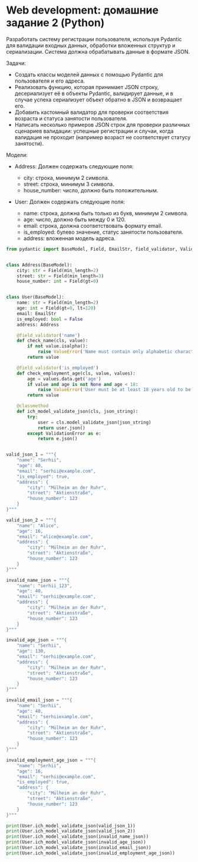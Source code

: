 # Web development: домашние задание 2 (Python)

Разработать систему регистрации пользователя, используя Pydantic для валидации входных данных, обработки вложенных структур и сериализации. Система должна обрабатывать данные в формате JSON.

Задачи:
- Создать классы моделей данных с помощью Pydantic для пользователя и его адреса.
- Реализовать функцию, которая принимает JSON строку, десериализует её в объекты Pydantic, валидирует данные, и в случае успеха сериализует объект обратно в JSON и возвращает его.
- Добавить кастомный валидатор для проверки соответствия возраста и статуса занятости пользователя.
- Написать несколько примеров JSON строк для проверки различных сценариев валидации: успешные регистрации и случаи, когда валидация не проходит (например возраст не соответствует статусу занятости).

Модели:

- Address: Должен содержать следующие поля:
    - city: строка, минимум 2 символа.
    - street: строка, минимум 3 символа.
    - house_number: число, должно быть положительным.

- User: Должен содержать следующие поля:
  - name: строка, должна быть только из букв, минимум 2 символа. 
  - age: число, должно быть между 0 и 120.
  - email: строка, должна соответствовать формату email.
  - is_employed: булево значение, статус занятости пользователя. 
  - address: вложенная модель адреса.

```python
from pydantic import BaseModel, Field, EmailStr, field_validator, ValidationError


class Address(BaseModel):
    city: str = Field(min_length=2)
    street: str = Field(min_length=3)
    house_number: int = Field(gt=0)


class User(BaseModel):
    name: str = Field(min_length=2)
    age: int = Field(gt=0, lt=120)
    email: EmailStr
    is_employed: bool = False
    address: Address

    @field_validator('name')
    def check_name(cls, value):
        if not value.isalpha():
            raise ValueError('Name must contain only alphabetic characters')
        return value

    @field_validator('is_employed')
    def check_employment_age(cls, value, values):
        age = values.data.get('age')
        if value and age is not None and age < 18:
            raise ValueError('User must be at least 18 years old to be employed')
        return value

    @classmethod
    def ich_model_validate_json(cls, json_string):
        try:
            user = cls.model_validate_json(json_string)
            return user.json()
        except ValidationError as e:
            return e.json()


valid_json_1 = """{
    "name": "Serhii",
    "age": 40,
    "email": "serhii@example.com",
    "is_employed": true,
    "address": {
        "city": "Mülheim an der Ruhr",
        "street": "Aktienstraße",
        "house_number": 123
    }
}"""

valid_json_2 = """{
    "name": "Alice",
    "age": 16,
    "email": "alice@example.com",
    "address": {
        "city": "Mülheim an der Ruhr",
        "street": "Aktienstraße",
        "house_number": 123
    }
}"""

invalid_name_json = """{
    "name": "serhii_123",
    "age": 40,
    "email": "serhii@example.com",
    "address": {
        "city": "Mülheim an der Ruhr",
        "street": "Aktienstraße",
        "house_number": 123
    }
}"""

invalid_age_json = """{
    "name": "Serhii",
    "age": 130,
    "email": "serhii@example.com",
    "address": {
        "city": "Mülheim an der Ruhr",
        "street": "Aktienstraße",
        "house_number": 123
    }
}"""

invalid_email_json = """{
    "name": "Serhii",
    "age": 40,
    "email": "serhiiexample.com",
    "address": {
        "city": "Mülheim an der Ruhr",
        "street": "Aktienstraße",
        "house_number": 123
    }
}"""

invalid_employment_age_json = """{
    "name": "Serhii",
    "age": 16,
    "email": "serhii@example.com",
    "is_employed": true,
    "address": {
        "city": "Mülheim an der Ruhr",
        "street": "Aktienstraße",
        "house_number": 123
    }
}"""

print(User.ich_model_validate_json(valid_json_1))
print(User.ich_model_validate_json(valid_json_2))
print(User.ich_model_validate_json(invalid_name_json))
print(User.ich_model_validate_json(invalid_age_json))
print(User.ich_model_validate_json(invalid_email_json))
print(User.ich_model_validate_json(invalid_employment_age_json))
```

